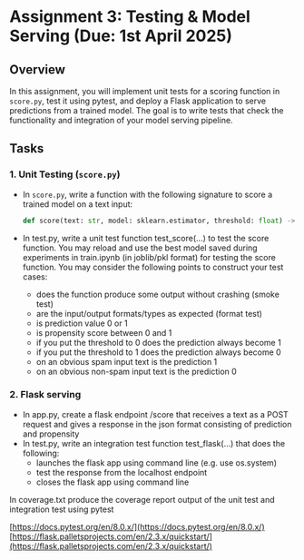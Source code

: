 # Assignment 3: Testing & Model Serving (Due: 1st April 2025)

## Overview

In this assignment, you will implement unit tests for a scoring function in `score.py`, test it using pytest, and deploy a Flask application to serve predictions from a trained model. The goal is to write tests that check the functionality and integration of your model serving pipeline.

## Tasks

### 1. Unit Testing (`score.py`)

- In `score.py`, write a function with the following signature to score a trained model on a text input:

  ```python
  def score(text: str, model: sklearn.estimator, threshold: float) -> (prediction: bool, propensity: float):
- In test.py, write a unit test function test_score(...) to test the score function.
You may reload and use the best model saved during experiments in train.ipynb (in joblib/pkl format) for testing the score function.
You may consider the following points to construct your test cases:
  - does the function produce some output without crashing (smoke test)
  - are the input/output formats/types as expected (format test)
  - is prediction value 0 or 1 
  - is propensity score between 0 and 1
  - if you put the threshold to 0 does the prediction always become 1
  - if you put the threshold to 1 does the prediction always become 0
  - on an obvious spam input text is the prediction 1 
  - on an obvious non-spam input text is the prediction 0

### 2. Flask serving
- In app.py, create a flask endpoint /score that receives a text as a POST request and gives a response in the json format consisting of prediction and propensity
- In test.py, write an integration test function test_flask(...) that does the following:
  -  launches the flask app using command line (e.g. use os.system)
  -  test the response from the localhost endpoint
  -  closes the flask app using command line

In coverage.txt produce the coverage report output of the unit test and integration test using pytest

[https://docs.pytest.org/en/8.0.x/](https://docs.pytest.org/en/8.0.x/)
[https://flask.palletsprojects.com/en/2.3.x/quickstart/](https://flask.palletsprojects.com/en/2.3.x/quickstart/)
